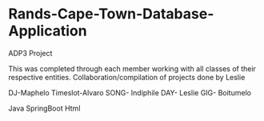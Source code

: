 # Rands-Cape-Town-Database-Application
ADP3 Project 

This was completed through each member working with all classes of their respective entities.
Collaboration/compilation of projects done by Leslie

DJ-Maphelo
Timeslot-Alvaro
SONG- Indiphile
DAY- Leslie
GIG- Boitumelo

Java
SpringBoot
Html
